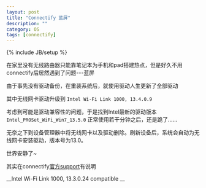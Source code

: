 ```yaml
---
layout: post
title: "Connectify 蓝屏"
description: ""
category: OS 
tags: [connectify]
---
```

{% include JB/setup %}

在家里没有无线路由器只能靠笔记本为手机和pad搭建热点，但是好久不用connectify后居然遇到了问题---蓝屏

由于事先没有驱动备份，在重装系统后，就使用驱动人生更新了全部驱动

其中无线网卡驱动升级到 `Intel Wi-Fi Link 1000, 13.4.0.9`

考虑到可能是驱动兼容性的问题，于是找到Intel最新的驱动版本 `Intel_PROSet_WiFi_Win7_13.5.0` 正常使用若干分钟之后，还是跪了……

无奈之下到设备管理器中将无线网卡以及驱动删除。刷新设备后，系统会自动为无线网卡安装驱动，版本号为13.0。

世界安静了~

其实在connectify[官方support](http://support.connectify.me/entries/20316736-is-my-wi-fi-card-supported)有说明 

__Intel Wi-Fi Link 1000, 13.3.0.24   compatible __
 

